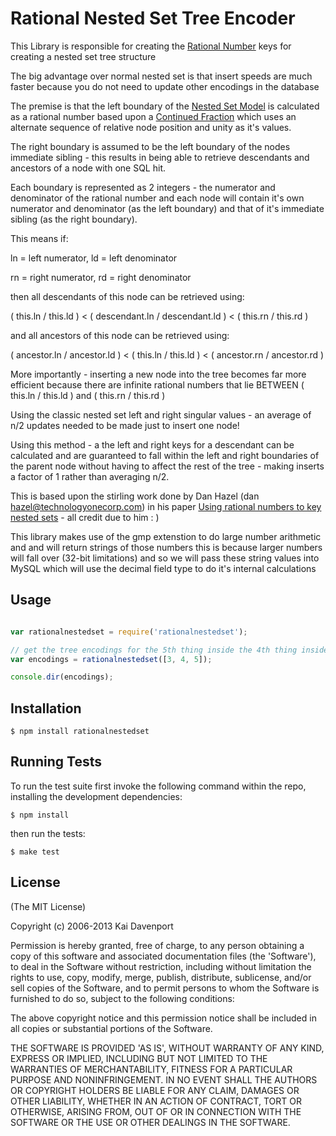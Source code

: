 # Rational Nested Set Tree Encoder

This Library is responsible for creating the [Rational Number](http://en.wikipedia.org/wiki/Rational_number)
keys for creating a nested set tree structure

The big advantage over normal nested set is that insert speeds are much faster because you do not need to update
other encodings in the database

The premise is that the left boundary of the [Nested Set Model](http://en.wikipedia.org/wiki/Nested_set_model)
is calculated as a rational number based upon a [Continued Fraction](http://en.wikipedia.org/wiki/Continued_fraction)
which uses an alternate sequence of relative node position and unity as it's values.

The right boundary is assumed to be the left boundary of the nodes immediate sibling - this results in being able
to retrieve descendants and ancestors of a node with one SQL hit.

Each boundary is represented as 2 integers - the numerator and denominator of the rational number and each node
will contain it's own numerator and denominator (as the left boundary) and that of it's immediate sibling (as the right boundary).

This means if:

   ln = left numerator, ld = left denominator

   rn = right numerator, rd = right denominator

then all descendants of this node can be retrieved using:

   ( this.ln / this.ld ) < ( descendant.ln / descendant.ld ) < ( this.rn / this.rd )

and all ancestors of this node can be retrieved using:

   ( ancestor.ln / ancestor.ld ) < ( this.ln / this.ld ) < ( ancestor.rn / ancestor.rd )

More importantly - inserting a new node into the tree becomes far more efficient because there are infinite rational numbers
that lie BETWEEN ( this.ln / this.ld ) and ( this.rn / this.rd )

Using the classic nested set left and right singular values - an average of n/2 updates needed to be made just to insert one node!

Using this method - a the left and right keys for a descendant can be calculated and are guaranteed to fall within the left and right 
boundaries of the parent node without having to affect the rest of the tree - making inserts a factor of 1 rather than averaging n/2.

This is based upon the stirling work done by Dan Hazel (dan hazel@technologyonecorp.com) in his paper
[Using rational numbers to key nested sets](http://arxiv.org/abs/0806.3115) - all credit due to him : )

This library makes use of the gmp extenstion to do large number arithmetic and and will return strings of those numbers
this is because larger numbers will fall over (32-bit limitations) and so we will pass these string values into MySQL
which will use the decimal field type to do it's internal calculations

## Usage

```js

var rationalnestedset = require('rationalnestedset');

// get the tree encodings for the 5th thing inside the 4th thing inside the 3rd thing
var encodings = rationalnestedset([3, 4, 5]);

console.dir(encodings);

```


## Installation

    $ npm install rationalnestedset

## Running Tests

To run the test suite first invoke the following command within the repo, installing the development dependencies:

    $ npm install

then run the tests:

    $ make test

## License 

(The MIT License)

Copyright (c) 2006-2013 Kai Davenport

Permission is hereby granted, free of charge, to any person obtaining
a copy of this software and associated documentation files (the
'Software'), to deal in the Software without restriction, including
without limitation the rights to use, copy, modify, merge, publish,
distribute, sublicense, and/or sell copies of the Software, and to
permit persons to whom the Software is furnished to do so, subject to
the following conditions:

The above copyright notice and this permission notice shall be
included in all copies or substantial portions of the Software.

THE SOFTWARE IS PROVIDED 'AS IS', WITHOUT WARRANTY OF ANY KIND,
EXPRESS OR IMPLIED, INCLUDING BUT NOT LIMITED TO THE WARRANTIES OF
MERCHANTABILITY, FITNESS FOR A PARTICULAR PURPOSE AND NONINFRINGEMENT.
IN NO EVENT SHALL THE AUTHORS OR COPYRIGHT HOLDERS BE LIABLE FOR ANY
CLAIM, DAMAGES OR OTHER LIABILITY, WHETHER IN AN ACTION OF CONTRACT,
TORT OR OTHERWISE, ARISING FROM, OUT OF OR IN CONNECTION WITH THE
SOFTWARE OR THE USE OR OTHER DEALINGS IN THE SOFTWARE.